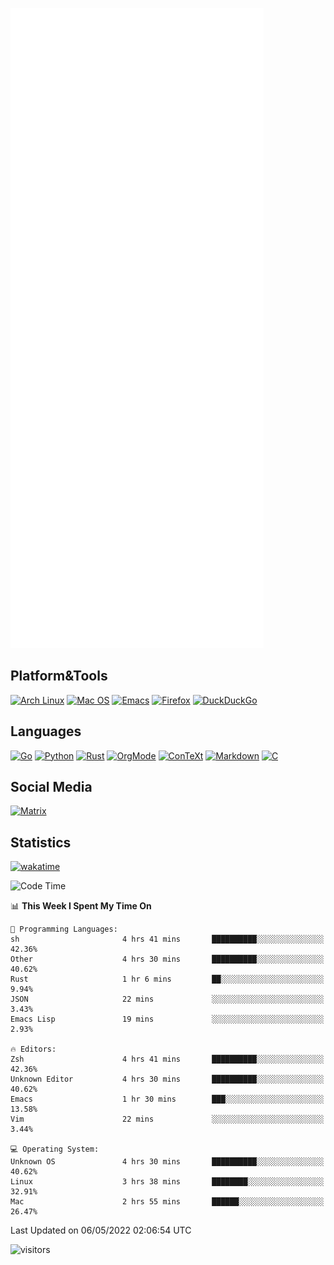 ![Metrics](https://github.com/SteamedFish/SteamedFish/blob/master/github-metrics.svg)

## Platform&Tools

[![Arch Linux](https://img.shields.io/badge/ArchLinux-1793D1?logo=arch-linux&logoColor=fff&style=flat-square)](https://archlinux.org/)
[![Mac OS](https://img.shields.io/badge/MacOS-000000?style=flat-square&logo=macos&logoColor=F0F0F0)](https://www.apple.com/macos/)
[![Emacs](https://img.shields.io/badge/Emacs-%237F5AB6.svg?&style=flat-square&logo=gnu-emacs&logoColor=white)](https://www.gnu.org/software/emacs/)
[![Firefox](https://img.shields.io/badge/Firefox-FF7139?style=flat-square&logo=Firefox-Browser&logoColor=white)](https://firefox.com/)
[![DuckDuckGo](https://img.shields.io/badge/DuckDuckGo-DE5833?style=flat-square&logo=DuckDuckGo&logoColor=white)](https://duckduckgo.com/)

## Languages

[![Go](https://img.shields.io/badge/Golang-%2300ADD8.svg?style=flat-square&logo=go&logoColor=white)](https://golang.org/)
[![Python](https://img.shields.io/badge/Python-3670A0?style=flat-square&logo=python&logoColor=ffdd54)](https://www.python.org/)
[![Rust](https://img.shields.io/badge/Rust-%23000000.svg?style=flat-square&logo=rust&logoColor=white)](https://www.rust-lang.org/)
[![OrgMode](https://img.shields.io/badge/OrgMode-%23000000.svg?style=flat-square&logo=org&logoColor=white)](https://orgmode.org/)
[![ConTeXt](https://img.shields.io/badge/ConTeXt-%23008080.svg?style=flat-square&logo=latex&logoColor=white)](https://contextgarden.net/)
[![Markdown](https://img.shields.io/badge/MarkDown-%23000000.svg?style=flat-square&logo=markdown&logoColor=white)](https://daringfireball.net/projects/markdown/)
[![C](https://img.shields.io/badge/C-%2300599C.svg?style=flat-square&logo=c&logoColor=white)](https://www.iso.org/standard/74528.html)

## Social Media

[![Matrix](https://img.shields.io/badge/SteamedFish-2CA5E0?style=social&logo=matrix&logoColor=black)](https://matrix.to/#/@i:steamedfish.org)

## Statistics
[![wakatime](https://wakatime.com/badge/user/168280d6-fcf2-4b4f-ad3a-dc4612f35b38.svg)](https://wakatime.com/@168280d6-fcf2-4b4f-ad3a-dc4612f35b38)

<!--START_SECTION:waka-->
![Code Time](http://img.shields.io/badge/Code%20Time-1%2C794%20hrs%2010%20mins-blue)

📊 **This Week I Spent My Time On** 

```text
💬 Programming Languages: 
sh                       4 hrs 41 mins       ██████████░░░░░░░░░░░░░░░   42.36% 
Other                    4 hrs 30 mins       ██████████░░░░░░░░░░░░░░░   40.62% 
Rust                     1 hr 6 mins         ██░░░░░░░░░░░░░░░░░░░░░░░   9.94% 
JSON                     22 mins             ░░░░░░░░░░░░░░░░░░░░░░░░░   3.43% 
Emacs Lisp               19 mins             ░░░░░░░░░░░░░░░░░░░░░░░░░   2.93%

🔥 Editors: 
Zsh                      4 hrs 41 mins       ██████████░░░░░░░░░░░░░░░   42.36% 
Unknown Editor           4 hrs 30 mins       ██████████░░░░░░░░░░░░░░░   40.62% 
Emacs                    1 hr 30 mins        ███░░░░░░░░░░░░░░░░░░░░░░   13.58% 
Vim                      22 mins             ░░░░░░░░░░░░░░░░░░░░░░░░░   3.44%

💻 Operating System: 
Unknown OS               4 hrs 30 mins       ██████████░░░░░░░░░░░░░░░   40.62% 
Linux                    3 hrs 38 mins       ████████░░░░░░░░░░░░░░░░░   32.91% 
Mac                      2 hrs 55 mins       ██████░░░░░░░░░░░░░░░░░░░   26.47%

```


 Last Updated on 06/05/2022 02:06:54 UTC
<!--END_SECTION:waka-->

![visitors](https://visitor-badge.laobi.icu/badge?page_id=SteamedFish.SteamedFish)
